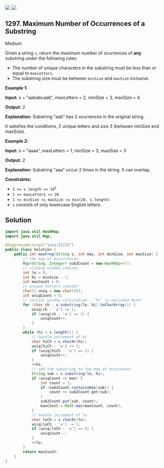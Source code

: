 [![](https://img.shields.io/github/stars/javadev/LeetCode-in-Java?label=Stars&style=flat-square)](https://github.com/javadev/LeetCode-in-Java)
[![](https://img.shields.io/github/forks/javadev/LeetCode-in-Java?label=Fork%20me%20on%20GitHub%20&style=flat-square)](https://github.com/javadev/LeetCode-in-Java/fork)

## 1297\. Maximum Number of Occurrences of a Substring

Medium

Given a string `s`, return the maximum number of ocurrences of **any** substring under the following rules:

*   The number of unique characters in the substring must be less than or equal to `maxLetters`.
*   The substring size must be between `minSize` and `maxSize` inclusive.

**Example 1:**

**Input:** s = "aababcaab", maxLetters = 2, minSize = 3, maxSize = 4

**Output:** 2

**Explanation:** Substring "aab" has 2 ocurrences in the original string.

It satisfies the conditions, 2 unique letters and size 3 (between minSize and maxSize).

**Example 2:**

**Input:** s = "aaaa", maxLetters = 1, minSize = 3, maxSize = 3

**Output:** 2

**Explanation:** Substring "aaa" occur 2 times in the string. It can overlap.

**Constraints:**

*   <code>1 <= s.length <= 10<sup>5</sup></code>
*   `1 <= maxLetters <= 26`
*   `1 <= minSize <= maxSize <= min(26, s.length)`
*   `s` consists of only lowercase English letters.

## Solution

```java
import java.util.HashMap;
import java.util.Map;

@SuppressWarnings("java:S1172")
public class Solution {
    public int maxFreq(String s, int max, int minSize, int maxSize) {
        // the map of occurrences
        Map<String, Integer> sub2Count = new HashMap<>();
        // sliding window indices
        int lo = 0;
        int hi = minSize - 1;
        int maxCount = 0;
        // unique letters counter
        char[] uniq = new char[26];
        int uniqCount = 0;
        // initial window calculation - `hi` is excluded here!
        for (char ch : s.substring(lo, hi).toCharArray()) {
            uniq[ch - 'a'] += 1;
            if (uniq[ch - 'a'] == 1) {
                uniqCount++;
            }
        }
        while (hi < s.length()) {
            // handle increment of hi
            char hiCh = s.charAt(hi);
            uniq[hiCh - 'a'] += 1;
            if (uniq[hiCh - 'a'] == 1) {
                uniqCount++;
            }
            ++hi;
            // add the substring to the map of occurences
            String sub = s.substring(lo, hi);
            if (uniqCount <= max) {
                int count = 1;
                if (sub2Count.containsKey(sub)) {
                    count += sub2Count.get(sub);
                }
                sub2Count.put(sub, count);
                maxCount = Math.max(maxCount, count);
            }
            // handle increment of lo
            char loCh = s.charAt(lo);
            uniq[loCh - 'a'] -= 1;
            if (uniq[loCh - 'a'] == 0) {
                uniqCount--;
            }
            ++lo;
        }
        return maxCount;
    }
}
```